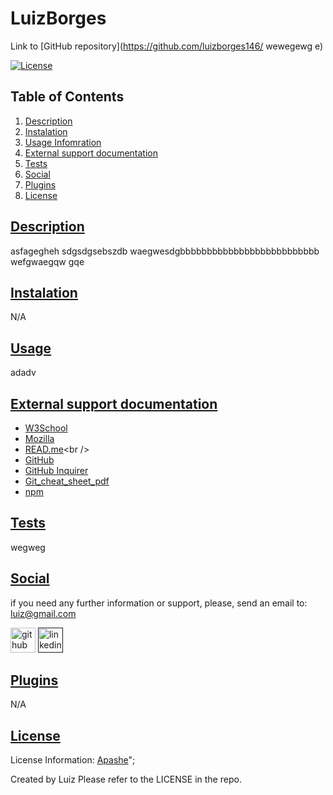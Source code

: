 
# LuizBorges
Link to [GitHub repository](https://github.com/luizborges146/ wewegewg e)

[![License](https://img.shields.io/badge/License-Apashe%202.0-blue.svg)](https://opensource.org/licenses/Apashe-2.0)

    
## Table of Contents
    
1.  [Description](#description)
2.  [Instalation](#instalation)
3.  [Usage Infomration](#usage)
4.  [External support documentation](#externalDoc)
5.  [Tests](#tests)
6.  [Social](#social)
7.  [Plugins](#plugins)
8.  [License](#license)
    
## [Description](#description)
asfagegheh sdgsdgsebszdb waegwesdgbbbbbbbbbbbbbbbbbbbbbbbbbb wefgwaegqw gqe
    
    
## [Instalation](#instalation)
N/A    
    
## [Usage](#usage)
adadv 
    

## [External support documentation](#externalDoc)
    

- [W3School](https://www.w3schools.com/)<br />
- [Mozilla](https://developer.mozilla.org)<br />
- [READ.me](https://docs.readme.com/docs/linking-to-pages")<br />
- [GitHub](https://pages.github.com/)<br />
- [GitHub Inquirer](https://github.com/SBoudrias/Inquirer.js/blob/master/README.md#installation)
- [Git_cheat_sheet_pdf](https://education.github.com/git-cheat-sheet-education.pdf)<br />
- [npm](https://www.npmjs.com/)
    
    
## [Tests](#tests)
wegweg 
    
## [Social](#social)
if you need any further information or support, please, send an email to: luiz@gmail.com
    
[<img src='https://cdn.jsdelivr.net/npm/simple-icons@3.0.1/icons/github.svg' alt='github' height='40'>](https://github.com/luizborges146) [<img src='https://cdn.jsdelivr.net/npm/simple-icons@3.0.1/icons/linkedin.svg' alt='linkedin' height='40'>]()
    
    
    
## [Plugins](#plugins)
N/A
    
## [License](#license)
License Information: [Apashe](https://opensource.org/licenses/Apache-2.0)";

Created by Luiz
Please refer to the LICENSE in the repo.
